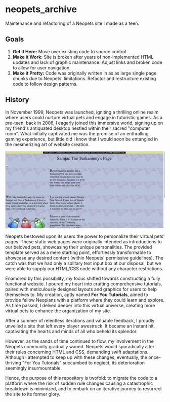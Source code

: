 # neopets_archive
Maintenance and refactoring of a Neopets site I made as a teen.

## Goals
1. **Get it Here:** Move over existing code to source control
2. **Make it Work:** Site is broken after years of non-implemented HTML updates and lack of graphic maintenance. Adjust links and broken code to allow for user navigation.
3. **Make it Pretty:** Code was originally written in as as large single page chunks due to Neopets' limitations. Refactor and restructure existing code to follow design patterns.


## History
In November 1999, Neopets was launched, igniting a thrilling online realm where users could nurture virtual pets and engage in futuristic games. As a pre-teen, back in 2006, I eagerly joined this immersive world, signing up on my friend's antiquated desktop nestled within their sacred "computer room". What initially captivated me was the promise of an enthralling gaming experience, but little did I know that I would soon be entangled in the mesmerizing art of website creation.

![](doc/original_petpage.png)

Neopets bestowed upon its users the power to personalize their virtual pets' pages. These static web pages were originally intended as introductions to our beloved pets, showcasing their unique personalities. The provided template served as a mere starting point, effortlessly transformable to showcase any desired content (within Neopets' permissive guidelines). The catch was that we had only a solitary text input box at our disposal, but we were able to supply our HTML/CSS code without any character restrictions.

Enamored by this possibility, my focus shifted towards constructing a fully functional website. I poured my heart into crafting comprehensive tutorials, paired with meticulously designed layouts and graphics for users to help themselves to. My creation, aptly named **For You Tutorials**, aimed to provide fellow Neopians with a platform where they could learn and explore. As time passed, I delved deeper into this virtual universe, creating more virtual pets to enhance the organization of my site.

After a summer of relentless iterations and valuable feedback, I proudly unveiled a site that left every player awestruck. It became an instant hit, captivating the hearts and minds of all who beheld its splendor.

However, as the sands of time continued to flow, my involvement in the Neopets community gradually waned. Neopets would sporadically alter their rules concerning HTML and CSS, demanding swift adaptations. Although I attempted to keep up with these changes, eventually, the once-thriving "For You Tutorials" succumbed to neglect, its deterioration seemingly insurmountable.

Hence, the purpose of this repository is twofold: to migrate the code to a platform where the risk of sudden rule changes causing a catastrophic breakdown is minimized, and to embark on an iterative journey to resurrect the site to its former glory.
